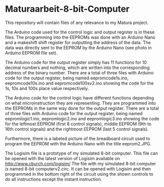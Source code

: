 # Maturaarbeit-8-bit-Computer
This repository will contain files of any relevance to my Matura project. 

The Arduino code used for the control logic and output register is in these files. The programming into the EEPROMs was done with an Arduino Nano and a makeshift shift register for outputting the address of the data. The data was directly sent to the EEPROM by the Arduino Nano (see photo in Arduino EEPROM file set).

The Arduino code for the output register simply has 11 functions for 10 decimal numbers and nothing, which are written into the corresponding address of the binary number. There are a total of three files with Arduino code for the output register, being named eepromcode1s.ino, eepromcode10s.ino and eepromcode100sv2.ino showing the code for the 1s, 10s and 100s place value respectively.

The Arduino code for the control logic have different functions depending on what microinstruction they are representing. They are programmed into the EEPROMs in the same way done for the output register. There are a total of three files with Arduino code for the output register, being named eepromlogic1.ino, eepromlogic2.ino and eepromlogic3.ino showing the code for the leftmost EEPROM (first 8 control signals), middle EEPROM (9th to 16th control signals) and the rightmost EEPROM (last 5 control signals).

Furthermore, there is a labeled picture of the breadboard circuit used to program the EEPROM with the Arduino Nano with the title eeprom2.JPG.


The Logisim file is a prototype of my simulated 8-bit computer. This file can be opened with the latest version of Logisim available on http://www.cburch.com/logisim/ 
The file with my simulated 8-bit computer is named 8-bit computerv2.circ. It can be opened with Logisim and then programmed in the bottom right of the circuit using the shown controls to do all instructions except the instant instruction.
